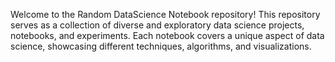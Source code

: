 Welcome to the Random DataScience Notebook repository! This repository serves as a collection of diverse and exploratory data science projects, notebooks, and experiments. Each notebook covers a unique aspect of data science, showcasing different techniques, algorithms, and visualizations.

